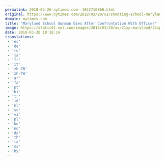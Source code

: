 ```yaml
---
permalink: 2018-03-20-nytimes.com--1052710868.html
original: https://www.nytimes.com/2018/03/20/us/shooting-school-maryland.html?partner=rss&amp;emc=rss
domain: nytimes.com
title: "Maryland School Gunman Dies After Confrontation With Officer"
image: https://static01.nyt.com/images/2018/03/20/us/21xp-maryland/21xp-maryland-mediumThreeByTwo440.jpg
date: 2018-03-20 19:16:14
translations: 
 - 'es'
 - 'de'
 - 'ru'
 - 'ja'
 - 'fr'
 - 'it'
 - 'zh-CN'
 - 'zh-TW'
 - 'ar'
 - 'fa'
 - 'pt'
 - 'hi'
 - 'tr'
 - 'id'
 - 'nl'
 - 'sv'
 - 'vi'
 - 'pl'
 - 'ko'
 - 'no'
 - 'da'
 - 'th'
 - 'ta'
 - 'ms'
 - 'hy'
---
```


